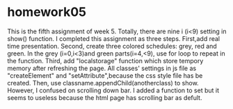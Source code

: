 # homework05
This is the fifth assignment of week 5. Totally, there are nine i (i<9) setting in show() function.
 I completed this assignment as three steps. First,add real time presentation. Second, create three colored schedules: grey, red and green. In the grey (i=0,i<3)and green parts(i=4,<9), use for loop to repeat in the function. Third, add "localstorage" function which store tempory memory after refreshing the page.
  All classes' settings in js file as "createElement" and "setAttribute",because the css style file has be created. Then, use classname.appendChild(anotherclass) to show.
  However, I confused on scrolling down bar. I added a function to set  but it seems to useless because the html page has scrolling bar as defult. 
